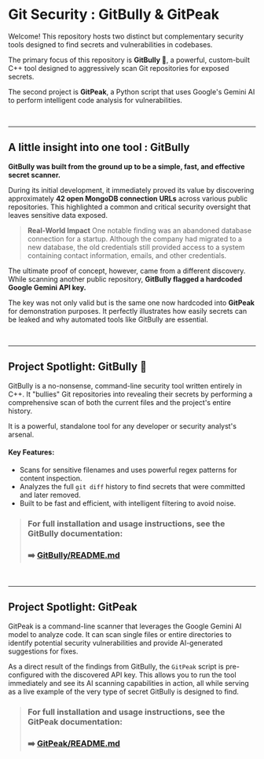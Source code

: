 
# Git Security : GitBully & GitPeak

Welcome! This repository hosts two distinct but complementary security tools designed to find secrets and vulnerabilities in codebases.

The primary focus of this repository is **GitBully 🐂**, a powerful, custom-built C++ tool designed to aggressively scan Git repositories for exposed secrets.

The second project is **GitPeak**, a Python script that uses Google's Gemini AI to perform intelligent code analysis for vulnerabilities.

<br>

---

## A little insight into one tool : GitBully

**GitBully was built from the ground up to be a simple, fast, and effective secret scanner.**

During its initial development, it immediately proved its value by discovering approximately **42 open MongoDB connection URLs** across various public repositories. This highlighted a common and critical security oversight that leaves sensitive data exposed.

> **Real-World Impact**
> One notable finding was an abandoned database connection for a startup. Although the company had migrated to a new database, the old credentials still provided access to a system containing contact information, emails, and other credentials.

The ultimate proof of concept, however, came from a different discovery. While scanning another public repository, **GitBully flagged a hardcoded Google Gemini API key.**

The key was not only valid but is the same one now hardcoded into **GitPeak** for demonstration purposes. It perfectly illustrates how easily secrets can be leaked and why automated tools like GitBully are essential.

<br>

---

## Project Spotlight: GitBully 🐂

GitBully is a no-nonsense, command-line security tool written entirely in C++. It "bullies" Git repositories into revealing their secrets by performing a comprehensive scan of both the current files and the project's entire history.

It is a powerful, standalone tool for any developer or security analyst's arsenal.

#### **Key Features:**

*   Scans for sensitive filenames and uses powerful regex patterns for content inspection.
*   Analyzes the full `git diff` history to find secrets that were committed and later removed.
*   Built to be fast and efficient, with intelligent filtering to avoid noise.

> ### **For full installation and usage instructions, see the GitBully documentation:**
> ### ➡️ **[GitBully/README.md](./GitBully/README.md)**

<br>

---

## Project Spotlight: GitPeak

GitPeak is a command-line scanner that leverages the Google Gemini AI model to analyze code. It can scan single files or entire directories to identify potential security vulnerabilities and provide AI-generated suggestions for fixes.

As a direct result of the findings from GitBully, the `GitPeak` script is pre-configured with the discovered API key. This allows you to run the tool immediately and see its AI scanning capabilities in action, all while serving as a live example of the very type of secret GitBully is designed to find.

> ### **For full installation and usage instructions, see the GitPeak documentation:**
> ### ➡️ **[GitPeak/README.md](./GitPeak/README.md)**
